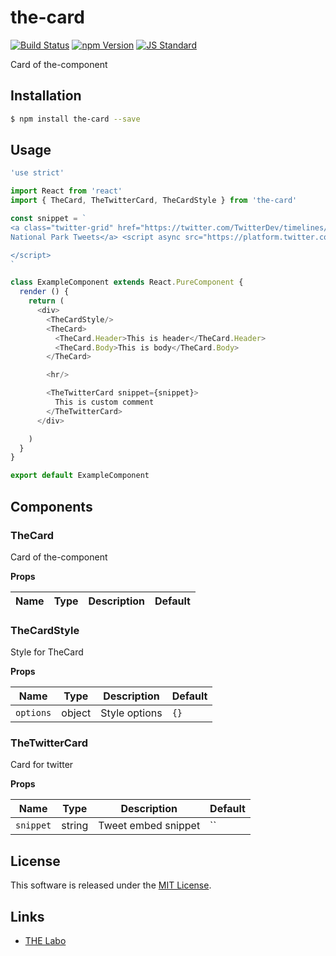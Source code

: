 the-card
==========

<!---
This file is generated by the-tmpl. Do not update manually.
--->

<!-- Badge Start -->
<a name="badges"></a>

[![Build Status][bd_travis_shield_url]][bd_travis_url]
[![npm Version][bd_npm_shield_url]][bd_npm_url]
[![JS Standard][bd_standard_shield_url]][bd_standard_url]

[bd_repo_url]: https://github.com/the-labo/the-card
[bd_travis_url]: http://travis-ci.org/the-labo/the-card
[bd_travis_shield_url]: http://img.shields.io/travis/the-labo/the-card.svg?style=flat
[bd_travis_com_url]: http://travis-ci.com/the-labo/the-card
[bd_travis_com_shield_url]: https://api.travis-ci.com/the-labo/the-card.svg?token=
[bd_license_url]: https://github.com/the-labo/the-card/blob/master/LICENSE
[bd_npm_url]: http://www.npmjs.org/package/the-card
[bd_npm_shield_url]: http://img.shields.io/npm/v/the-card.svg?style=flat
[bd_standard_url]: http://standardjs.com/
[bd_standard_shield_url]: https://img.shields.io/badge/code%20style-standard-brightgreen.svg

<!-- Badge End -->


<!-- Description Start -->
<a name="description"></a>

Card of the-component

<!-- Description End -->


<!-- Overview Start -->
<a name="overview"></a>



<!-- Overview End -->


<!-- Sections Start -->
<a name="sections"></a>

<!-- Section from "doc/guides/01.Installation.md.hbs" Start -->

<a name="section-doc-guides-01-installation-md"></a>

Installation
-----

```bash
$ npm install the-card --save
```


<!-- Section from "doc/guides/01.Installation.md.hbs" End -->

<!-- Section from "doc/guides/02.Usage.md.hbs" Start -->

<a name="section-doc-guides-02-usage-md"></a>

Usage
---------

```javascript
'use strict'

import React from 'react'
import { TheCard, TheTwitterCard, TheCardStyle } from 'the-card'

const snippet = `
<a class="twitter-grid" href="https://twitter.com/TwitterDev/timelines/539487832448843776?ref_src=twsrc%5Etfw">
National Park Tweets</a> <script async src="https://platform.twitter.com/widgets.js" charset="utf-8">

</script>
`

class ExampleComponent extends React.PureComponent {
  render () {
    return (
      <div>
        <TheCardStyle/>
        <TheCard>
          <TheCard.Header>This is header</TheCard.Header>
          <TheCard.Body>This is body</TheCard.Body>
        </TheCard>

        <hr/>

        <TheTwitterCard snippet={snippet}>
          This is custom comment
        </TheTwitterCard>
      </div>

    )
  }
}

export default ExampleComponent

```


<!-- Section from "doc/guides/02.Usage.md.hbs" End -->

<!-- Section from "doc/guides/03.Components.md.hbs" Start -->

<a name="section-doc-guides-03-components-md"></a>

Components
-----------

### TheCard

Card of the-component

**Props**

| Name | Type | Description | Default |
| --- | --- | ---- | ---- |
### TheCardStyle

Style for TheCard

**Props**

| Name | Type | Description | Default |
| --- | --- | ---- | ---- |
| `options` | object  | Style options | `{}` |
### TheTwitterCard

Card for twitter

**Props**

| Name | Type | Description | Default |
| --- | --- | ---- | ---- |
| `snippet` | string  | Tweet embed snippet | `` |


<!-- Section from "doc/guides/03.Components.md.hbs" End -->


<!-- Sections Start -->


<!-- LICENSE Start -->
<a name="license"></a>

License
-------
This software is released under the [MIT License](https://github.com/the-labo/the-card/blob/master/LICENSE).

<!-- LICENSE End -->


<!-- Links Start -->
<a name="links"></a>

Links
------

+ [THE Labo][t_h_e_labo_url]

[t_h_e_labo_url]: https://github.com/the-labo

<!-- Links End -->

